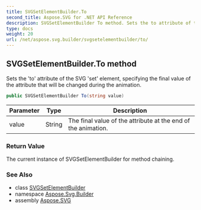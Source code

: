 ```yaml
---
title: SVGSetElementBuilder.To
second_title: Aspose.SVG for .NET API Reference
description: SVGSetElementBuilder To method. Sets the to attribute of the SVG set element specifying the final value of the attribute that will be changed during the animation
type: docs
weight: 20
url: /net/aspose.svg.builder/svgsetelementbuilder/to/
---
```

## SVGSetElementBuilder.To method

Sets the 'to' attribute of the SVG 'set' element, specifying the final value of the attribute that will be changed during the animation.

```csharp
public SVGSetElementBuilder To(string value)
```

| Parameter | Type | Description |
| --- | --- | --- |
| value | String | The final value of the attribute at the end of the animation. |

### Return Value

The current instance of SVGSetElementBuilder for method chaining.

### See Also

* class [SVGSetElementBuilder](../)
* namespace [Aspose.Svg.Builder](../../../aspose.svg.builder/)
* assembly [Aspose.SVG](../../../)
